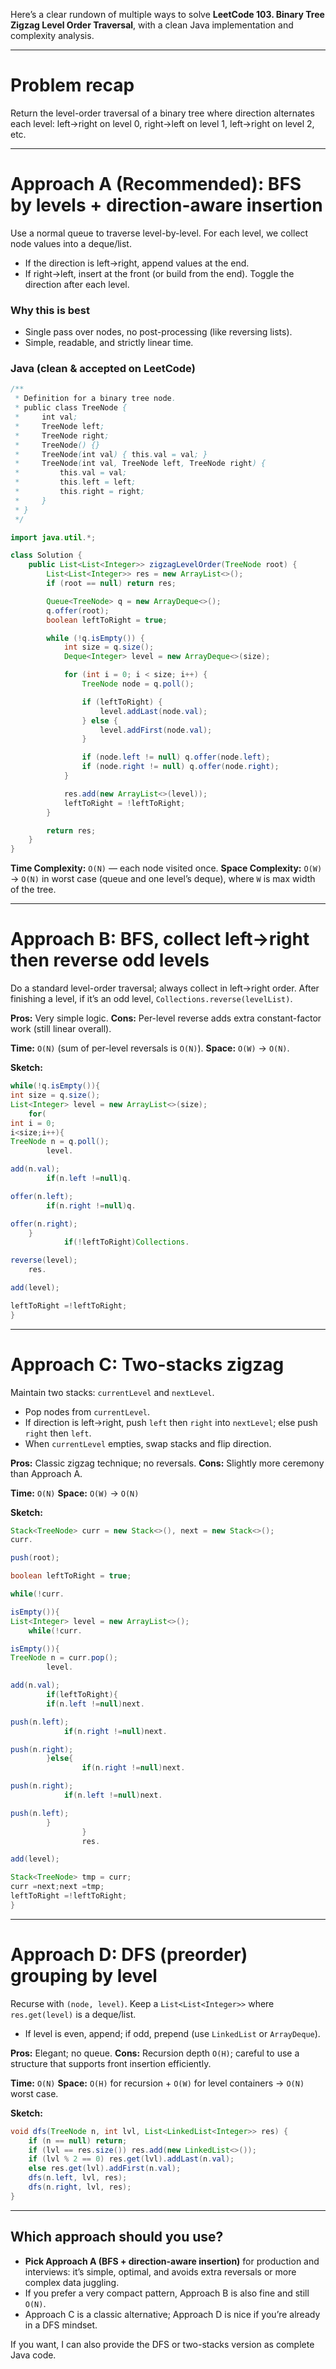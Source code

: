 Here’s a clear rundown of multiple ways to solve **LeetCode 103. Binary Tree Zigzag Level Order Traversal**, with a
clean Java implementation and complexity analysis.

---

# Problem recap

Return the level-order traversal of a binary tree where direction alternates each level: left→right on level 0,
right→left on level 1, left→right on level 2, etc.

---

# Approach A (Recommended): BFS by levels + direction-aware insertion

Use a normal queue to traverse level-by-level. For each level, we collect node values into a deque/list.

* If the direction is left→right, append values at the end.
* If right→left, insert at the front (or build from the end).
  Toggle the direction after each level.

### Why this is best

* Single pass over nodes, no post-processing (like reversing lists).
* Simple, readable, and strictly linear time.

### Java (clean & accepted on LeetCode)

```java
/**
 * Definition for a binary tree node.
 * public class TreeNode {
 *     int val;
 *     TreeNode left;
 *     TreeNode right;
 *     TreeNode() {}
 *     TreeNode(int val) { this.val = val; }
 *     TreeNode(int val, TreeNode left, TreeNode right) {
 *         this.val = val;
 *         this.left = left;
 *         this.right = right;
 *     }
 * }
 */

import java.util.*;

class Solution {
    public List<List<Integer>> zigzagLevelOrder(TreeNode root) {
        List<List<Integer>> res = new ArrayList<>();
        if (root == null) return res;

        Queue<TreeNode> q = new ArrayDeque<>();
        q.offer(root);
        boolean leftToRight = true;

        while (!q.isEmpty()) {
            int size = q.size();
            Deque<Integer> level = new ArrayDeque<>(size);

            for (int i = 0; i < size; i++) {
                TreeNode node = q.poll();

                if (leftToRight) {
                    level.addLast(node.val);
                } else {
                    level.addFirst(node.val);
                }

                if (node.left != null) q.offer(node.left);
                if (node.right != null) q.offer(node.right);
            }

            res.add(new ArrayList<>(level));
            leftToRight = !leftToRight;
        }

        return res;
    }
}
```

**Time Complexity:** `O(N)` — each node visited once.
**Space Complexity:** `O(W)` → `O(N)` in worst case (queue and one level’s deque), where `W` is max width of the tree.

---

# Approach B: BFS, collect left→right then reverse odd levels

Do a standard level-order traversal; always collect in left→right order. After finishing a level, if it’s an odd level,
`Collections.reverse(levelList)`.

**Pros:** Very simple logic.
**Cons:** Per-level reverse adds extra constant-factor work (still linear overall).

**Time:** `O(N)` (sum of per-level reversals is `O(N)`).
**Space:** `O(W)` → `O(N)`.

**Sketch:**

```java
while(!q.isEmpty()){
int size = q.size();
List<Integer> level = new ArrayList<>(size);
    for(
int i = 0;
i<size;i++){
TreeNode n = q.poll();
        level.

add(n.val);
        if(n.left !=null)q.

offer(n.left);
        if(n.right !=null)q.

offer(n.right);
    }
            if(!leftToRight)Collections.

reverse(level);
    res.

add(level);

leftToRight =!leftToRight;
}
```

---

# Approach C: Two-stacks zigzag

Maintain two stacks: `currentLevel` and `nextLevel`.

* Pop nodes from `currentLevel`.
* If direction is left→right, push `left` then `right` into `nextLevel`; else push `right` then `left`.
* When `currentLevel` empties, swap stacks and flip direction.

**Pros:** Classic zigzag technique; no reversals.
**Cons:** Slightly more ceremony than Approach A.

**Time:** `O(N)`
**Space:** `O(W)` → `O(N)`

**Sketch:**

```java
Stack<TreeNode> curr = new Stack<>(), next = new Stack<>();
curr.

push(root);

boolean leftToRight = true;

while(!curr.

isEmpty()){
List<Integer> level = new ArrayList<>();
    while(!curr.

isEmpty()){
TreeNode n = curr.pop();
        level.

add(n.val);
        if(leftToRight){
        if(n.left !=null)next.

push(n.left);
            if(n.right !=null)next.

push(n.right);
        }else{
                if(n.right !=null)next.

push(n.right);
            if(n.left !=null)next.

push(n.left);
        }
                }
                res.

add(level);

Stack<TreeNode> tmp = curr;
curr =next;next =tmp;
leftToRight =!leftToRight;
}
```

---

# Approach D: DFS (preorder) grouping by level

Recurse with `(node, level)`. Keep a `List<List<Integer>>` where `res.get(level)` is a deque/list.

* If level is even, append; if odd, prepend (use `LinkedList` or `ArrayDeque`).

**Pros:** Elegant; no queue.
**Cons:** Recursion depth `O(H)`; careful to use a structure that supports front insertion efficiently.

**Time:** `O(N)`
**Space:** `O(H)` for recursion + `O(W)` for level containers → `O(N)` worst case.

**Sketch:**

```java
void dfs(TreeNode n, int lvl, List<LinkedList<Integer>> res) {
    if (n == null) return;
    if (lvl == res.size()) res.add(new LinkedList<>());
    if (lvl % 2 == 0) res.get(lvl).addLast(n.val);
    else res.get(lvl).addFirst(n.val);
    dfs(n.left, lvl, res);
    dfs(n.right, lvl, res);
}
```

---

## Which approach should you use?

* **Pick Approach A (BFS + direction-aware insertion)** for production and interviews: it’s simple, optimal, and avoids
  extra reversals or more complex data juggling.
* If you prefer a very compact pattern, Approach B is also fine and still `O(N)`.
* Approach C is a classic alternative; Approach D is nice if you’re already in a DFS mindset.

If you want, I can also provide the DFS or two-stacks version as complete Java code.
